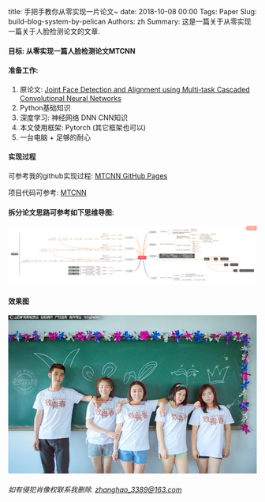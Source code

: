 title: 手把手教你从零实现一片论文~
date: 2018-10-08 00:00
Tags: Paper
Slug: build-blog-system-by-pelican
Authors: zh
Summary: 这是一篇关于从零实现一篇关于人脸检测论文的文章.

#### 目标: 从零实现一篇人脸检测论文MTCNN

#### 准备工作:

1. 原论文: [Joint Face Detection and Alignment using Multi-task Cascaded Convolutional Neural Networks](https://github.com/Mrzhang3389/MTCNN/blob/master/Mtcnn_Step/%E5%8F%82%E8%80%83%E8%B5%84%E6%96%99/(mtcnn)Joint%20Face%20Detection%20and%20Alignment%20using%20Multi-task%20Cascaded%20Convolutional%20Neural%20Networks.pdf)
2. Python基础知识
3. 深度学习: 神经网络 DNN CNN知识
4. 本文使用框架: Pytorch  (其它框架也可以)
5. 一台电脑 + 足够的耐心

#### 实现过程

可参考我的github实现过程: [MTCNN GitHub Pages](https://mrzhang3389.github.io/MTCNN/)

项目代码可参考: [MTCNN](https://github.com/Mrzhang3389/MTCNN)

#### 拆分论文思路可参考如下思维导图:

![思维导图](https://raw.githubusercontent.com/Mrzhang3389/MTCNN/master/Mtcnn_Step/%E5%8F%82%E8%80%83%E8%B5%84%E6%96%99/MTCNN.png)

#### 效果图

![效果图](https://raw.githubusercontent.com/Mrzhang3389/MTCNN/master/MtcnnFinal/%E6%95%88%E6%9E%9C%E5%9B%BE.jpg)

###### 如有侵犯肖像权联系我删除. [zhanghao_3389@163.com](mailto:zhanghao_3389@163.com)
